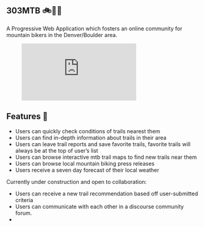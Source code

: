 ## 303MTB 🚲🚵‍♂️
 
A Progressive Web Application which fosters an online community for mountain bikers in the Denver/Boulder area.

<figure class="video_container">
  <iframe src="https://www.youtube.com/embed/znnAHKrnrC4" frameborder="0" allowfullscreen="true"> </iframe>
</figure>
 
## Features 🌟
- Users can quickly check conditions of trails nearest them
- Users can find in-depth information about trails in their area
- Users can leave trail reports and save favorite trails, favorite trails will always be at the top of user’s list
- Users can browse interactive mtb trail maps to find new trails near them
- Users can browse local mountain biking press releases
- Users receive a seven day forecast of their local weather
 
Currently under construction and open to collaboration:
- Users can receive a new trail recommendation based off user-submitted criteria
- Users can communicate with each other in a discourse community forum.
- 
